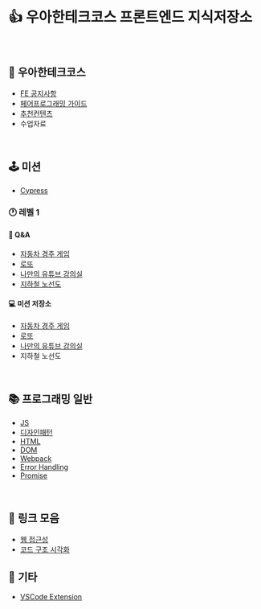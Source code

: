 # 👍 우아한테크코스 프론트엔드 지식저장소

<br />

## 🚀 우아한테크코스

- [FE 공지사항](./WoowaCourse/FrontEndNotice.md)
- [페어프로그래밍 가이드](./WoowaCourse/PairProgrammingGuide.md)
- [추천컨텐츠](./WoowaCourse/RecommendedContents.md)
- 수업자료

<br />

## 🕹 미션

- [Cypress](./Mission/Level1/Cypress.md)

### 🕐 레벨 1

#### 🙋‍ Q&A

- [자동차 경주 게임](./Mission/Level1/CarRacingGame.md)
- [로또](./Mission/Level1/Lotto.md)
- [나만의 유튜브 강의실](./Mission/Level1/YoutubeClassroom.md)
- [지하철 노선도](./Mission/Level1/Subway.md)

#### 💻 미션 저장소

- [자동차 경주 게임](https://github.com/woowacourse/javascript-racingcar)
- [로또](https://github.com/woowacourse/javascript-lotto)
- [나만의 유튜브 강의실](https://github.com/woowacourse/javascript-youtube-classroom)
- 지하철 노선도

<br />

## 📚 프로그래밍 일반

- [JS](./Programming/JavaScript.md)
- [디자인패턴](./Programming/DesignPattern.md)
- [HTML](./Programming/HTML.md)
- [DOM](./Programming/DOM.md)
- [Webpack](./Programming/Webpack.md)
- [Error Handling](./Programming/errorHandling.md)
- [Promise](./Programming/Promise.md)

<br />

## 📌 링크 모음

- [웹 접근성](./Link/WebAccessibility.md)
- [코드 구조 시각화](./Link/Visualization.md)

## 🎸 기타

- [VSCode Extension](./Etc/VSCodeExtension.md)
